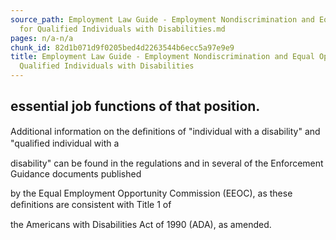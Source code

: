 ```yaml
---
source_path: Employment Law Guide - Employment Nondiscrimination and Equal Opportunity
  for Qualified Individuals with Disabilities.md
pages: n/a-n/a
chunk_id: 82d1b071d9f0205bed4d2263544b6ecc5a97e9e9
title: Employment Law Guide - Employment Nondiscrimination and Equal Opportunity for
  Qualified Individuals with Disabilities
---
```

## essential job functions of that position.

Additional information on the deﬁnitions of "individual with a disability" and "qualiﬁed individual with a

disability" can be found in the regulations and in several of the Enforcement Guidance documents published

by the Equal Employment Opportunity Commission (EEOC), as these deﬁnitions are consistent with Title 1 of

the Americans with Disabilities Act of 1990 (ADA), as amended.
